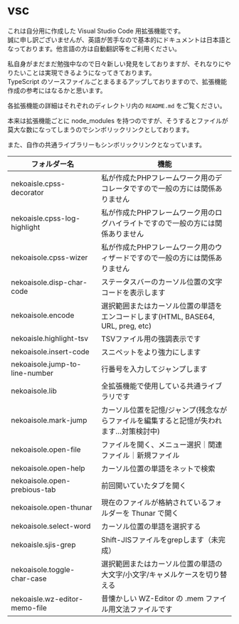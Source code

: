 # vsc
これは自分用に作成した Visual Studio Code 用拡張機能です。  
誠に申し訳ございませんが、英語が苦手なので基本的にドキュメントは日本語となっております。他言語の方は自動翻訳等をご利用ください。

私自身がまだまだ勉強中なので日々新しい発見をしておりますが、それなりにやりたいことは実現できるようになってきております。  
TypeScript のソースファイルごとまるまるアップしておりますので、拡張機能作成の参考にはなるかと思います。

各拡張機能の詳細はそれぞれのディレクトリ内の `README.md` をご覧ください。

本来は拡張機能ごとに node_modules を持つのですが、そうするとファイルが莫大な数になってしまうのでシンボリックリンクとしております。

また、自作の共通ライブラリーもシンボリックリンクとなっています。

|フォルダー名|機能|
|--|--|
|nekoaisle.cpss-decorator|私が作成たPHPフレームワーク用のデコレータですので一般の方には関係ありません|
|nekoaisle.cpss-log-highlight|私が作成たPHPフレームワーク用のログハイライトですので一般の方には関係ありません|
|nekoaisole.cpss-wizer|私が作成たPHPフレームワーク用のウィザードですので一般の方には関係ありません|
|nekoaisole.disp-char-code|ステータスバーのカーソル位置の文字コードを表示します|
|nekoaisole.encode|選択範囲またはカーソル位置の単語をエンコードします(HTML, BASE64, URL, preg, etc)|
|nekoaisle.highlight-tsv|TSVファイル用の強調表示です|
|nekoaisole.insert-code|スニペットをより強力にします|
|nekoaisole.jump-to-line-number|行番号を入力してジャンプします|
|nekoaisole.lib|全拡張機能で使用している共通ライブラリです|
|nekoaisole.mark-jump|カーソル位置を記憶/ジャンプ(残念ながらファイルを編集すると記憶が失われます…対策検討中)|
|nekoaisole.open-file|ファイルを開く、メニュー選択｜関連ファイル｜新規ファイル|
|nekoaisole.open-help|カーソル位置の単語をネットで検索|
|nekoaisole.open-prebious-tab|前回開いていたタブを開く|
|nekoaisole.open-thunar|現在のファイルが格納されているフォルダーを Thunar で開く|
|nekoaisole.select-word|カーソル位置の単語を選択する|
|nekoaisle.sjis-grep|Shift-JISファイルをgrepします（未完成）|
|nekoaisole.toggle-char-case|選択範囲またはカーソル位置の単語の大文字/小文字/キャメルケースを切り替える|
|nekoaisle.wz-editor-memo-file|昔懐かしい WZ-Editor の .mem ファイル用文法ファイルです|
